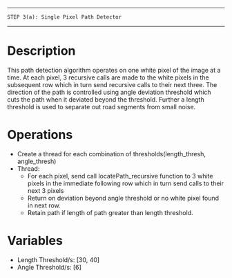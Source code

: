 -----------------------------------------------
	STEP 3(a): Single Pixel Path Detector        
-----------------------------------------------

# Description

This path detection algorithm operates on one white pixel of the image at a time. At each pixel, 3 recursive calls are made to the white pixels in the subsequent row which in turn send recursive calls to their next three. The direction of the path is controlled using angle deviation threshold which cuts the path when it deviated beyond the threshold. Further a length threshold is used to separate out road segments from small noise.


# Operations

- Create a thread for each combination of thresholds(length_thresh, angle_thresh)
- Thread:
	- For each pixel, send call locatePath_recursive function to 3 white pixels in the immediate following row which in turn send calls to their next 3 pixels
	- Return on deviation beyond angle threshold or no white pixel found in next row.
	- Retain path if length of path greater than length threshold.
	

# Variables

- Length Threshold/s: [30, 40]
- Angle Threshold/s:  [6]



	